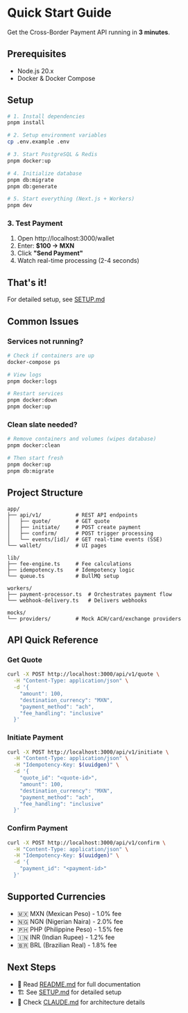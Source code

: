 # Quick Start Guide

Get the Cross-Border Payment API running in **3 minutes**.

## Prerequisites

- Node.js 20.x
- Docker & Docker Compose

## Setup

```bash
# 1. Install dependencies
pnpm install

# 2. Setup environment variables
cp .env.example .env

# 3. Start PostgreSQL & Redis
pnpm docker:up

# 4. Initialize database
pnpm db:migrate
pnpm db:generate

# 5. Start everything (Next.js + Workers)
pnpm dev
```

### 3. Test Payment

1. Open http://localhost:3000/wallet
2. Enter: **$100 → MXN**
3. Click **"Send Payment"**
4. Watch real-time processing (2-4 seconds)

## That's it!

For detailed setup, see [SETUP.md](SETUP.md)

## Common Issues

### Services not running?
```bash
# Check if containers are up
docker-compose ps

# View logs
pnpm docker:logs

# Restart services
pnpm docker:down
pnpm docker:up
```

### Clean slate needed?
```bash
# Remove containers and volumes (wipes database)
pnpm docker:clean

# Then start fresh
pnpm docker:up
pnpm db:migrate
```

## Project Structure

```
app/
├── api/v1/           # REST API endpoints
│   ├── quote/        # GET quote
│   ├── initiate/     # POST create payment
│   ├── confirm/      # POST trigger processing
│   └── events/[id]/  # GET real-time events (SSE)
└── wallet/           # UI pages

lib/
├── fee-engine.ts     # Fee calculations
├── idempotency.ts    # Idempotency logic
└── queue.ts          # BullMQ setup

workers/
├── payment-processor.ts  # Orchestrates payment flow
└── webhook-delivery.ts   # Delivers webhooks

mocks/
└── providers/        # Mock ACH/card/exchange providers
```

## API Quick Reference

### Get Quote
```bash
curl -X POST http://localhost:3000/api/v1/quote \
  -H "Content-Type: application/json" \
  -d '{
    "amount": 100,
    "destination_currency": "MXN",
    "payment_method": "ach",
    "fee_handling": "inclusive"
  }'
```

### Initiate Payment
```bash
curl -X POST http://localhost:3000/api/v1/initiate \
  -H "Content-Type: application/json" \
  -H "Idempotency-Key: $(uuidgen)" \
  -d '{
    "quote_id": "<quote-id>",
    "amount": 100,
    "destination_currency": "MXN",
    "payment_method": "ach",
    "fee_handling": "inclusive"
  }'
```

### Confirm Payment
```bash
curl -X POST http://localhost:3000/api/v1/confirm \
  -H "Content-Type: application/json" \
  -H "Idempotency-Key: $(uuidgen)" \
  -d '{
    "payment_id": "<payment-id>"
  }'
```

## Supported Currencies

- 🇲🇽 MXN (Mexican Peso) - 1.0% fee
- 🇳🇬 NGN (Nigerian Naira) - 2.0% fee
- 🇵🇭 PHP (Philippine Peso) - 1.5% fee
- 🇮🇳 INR (Indian Rupee) - 1.2% fee
- 🇧🇷 BRL (Brazilian Real) - 1.8% fee

## Next Steps

- 📖 Read [README.md](README.md) for full documentation
- 🏗️ See [SETUP.md](SETUP.md) for detailed setup
- 🧠 Check [CLAUDE.md](CLAUDE.md) for architecture details
